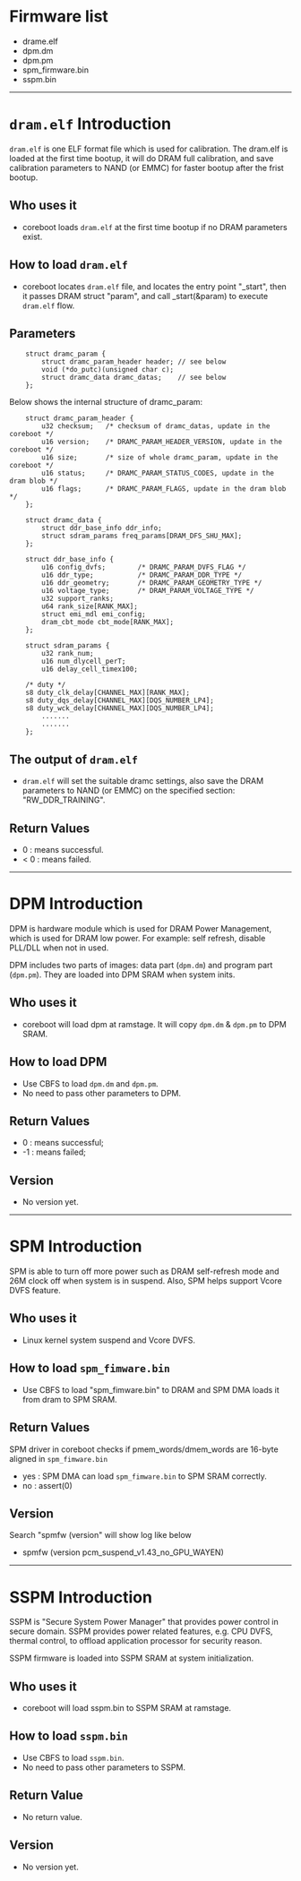 # Firmware list
- drame.elf
- dpm.dm
- dpm.pm
- spm_firmware.bin
- sspm.bin

--------------------------------------------------------------------------------
# `dram.elf` Introduction

`dram.elf` is one ELF format file which is used for calibration.
The dram.elf is loaded at the first time bootup, it will do DRAM
full calibration, and save calibration parameters to NAND (or EMMC)
for faster bootup after the frist bootup.

## Who uses it
   - coreboot loads `dram.elf` at the first time bootup if no DRAM parameters exist.

## How to load `dram.elf`
   - coreboot locates `dram.elf` file, and locates the entry point "_start",
     then it passes DRAM struct "param", and call _start(&param) to execute `dram.elf`
     flow.

## Parameters
```
    struct dramc_param {
        struct dramc_param_header header; // see below
        void (*do_putc)(unsigned char c);
        struct dramc_data dramc_datas;    // see below
    };
```
   Below shows the internal structure of dramc_param:
```
    struct dramc_param_header {
        u32 checksum;   /* checksum of dramc_datas, update in the coreboot */
        u16 version;    /* DRAMC_PARAM_HEADER_VERSION, update in the coreboot */
        u16 size;       /* size of whole dramc_param, update in the coreboot */
        u16 status;     /* DRAMC_PARAM_STATUS_CODES, update in the dram blob */
        u16 flags;      /* DRAMC_PARAM_FLAGS, update in the dram blob */
    };

    struct dramc_data {
        struct ddr_base_info ddr_info;
        struct sdram_params freq_params[DRAM_DFS_SHU_MAX];
    };

    struct ddr_base_info {
        u16 config_dvfs;		/* DRAMC_PARAM_DVFS_FLAG */
        u16 ddr_type;			/* DRAMC_PARAM_DDR_TYPE */
        u16 ddr_geometry;		/* DRAMC_PARAM_GEOMETRY_TYPE */
        u16 voltage_type;		/* DRAM_PARAM_VOLTAGE_TYPE */
        u32 support_ranks;
        u64 rank_size[RANK_MAX];
        struct emi_mdl emi_config;
        dram_cbt_mode cbt_mode[RANK_MAX];
    };

    struct sdram_params {
        u32 rank_num;
        u16 num_dlycell_perT;
        u16 delay_cell_timex100;

    /* duty */
    s8 duty_clk_delay[CHANNEL_MAX][RANK_MAX];
    s8 duty_dqs_delay[CHANNEL_MAX][DQS_NUMBER_LP4];
    s8 duty_wck_delay[CHANNEL_MAX][DQS_NUMBER_LP4];
        .......
        .......
    };
```

## The output of `dram.elf`
   - `dram.elf` will set the suitable dramc settings, also save the DRAM parameters
     to NAND (or EMMC) on the specified section: "RW_DDR_TRAINING".

## Return Values
   - 0   : means successful.
   - < 0 : means failed.

--------------------------------------------------------------------------------
# DPM Introduction

DPM is hardware module which is used for DRAM Power Management, which
is used for DRAM low power.
For example: self refresh, disable PLL/DLL when not in used.

DPM includes two parts of images: data part (`dpm.dm`) and program part (`dpm.pm`).
They are loaded into DPM SRAM when system inits.

## Who uses it
   - coreboot will load dpm at ramstage. It will copy `dpm.dm` & `dpm.pm` to DPM SRAM.

## How to load DPM
   - Use CBFS to load `dpm.dm` and `dpm.pm`.
   - No need to pass other parameters to DPM.

## Return Values
   - 0  : means successful;
   - -1 : means failed;

## Version
  - No version yet.

--------------------------------------------------------------------------------
# SPM Introduction

SPM is able to turn off more power such as DRAM self-refresh mode and 26M clock off
when system is in suspend. Also, SPM helps support Vcore DVFS feature.

## Who uses it
   - Linux kernel system suspend and Vcore DVFS.

## How to load `spm_fimware.bin`
   - Use CBFS to load "spm_fimware.bin" to DRAM and SPM DMA loads it from dram to SPM SRAM.

## Return Values
   SPM driver in coreboot checks if pmem_words/dmem_words are 16-byte aligned in `spm_fimware.bin`
   - yes : SPM DMA can load `spm_fimware.bin` to SPM SRAM correctly.
   - no  : assert(0)

## Version
   Search "spmfw (version" will show log like below
   - spmfw (version pcm_suspend_v1.43_no_GPU_WAYEN)

--------------------------------------------------------------------------------
# SSPM Introduction

SSPM is "Secure System Power Manager" that provides power control in secure domain.
SSPM provides power related features, e.g. CPU DVFS, thermal control, to offload
application processor for security reason.

SSPM firmware is loaded into SSPM SRAM at system initialization.

## Who uses it
   - coreboot will load sspm.bin to SSPM SRAM at ramstage.

## How to load `sspm.bin`
   - Use CBFS to load `sspm.bin`.
   - No need to pass other parameters to SSPM.

## Return Value
  - No return value.

## Version
  - No version yet.
